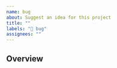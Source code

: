 ```yaml
---
name: bug
about: Suggest an idea for this project
title: ""
labels: "🐛 bug"
assignees: ""
---
```


## **Overview**
